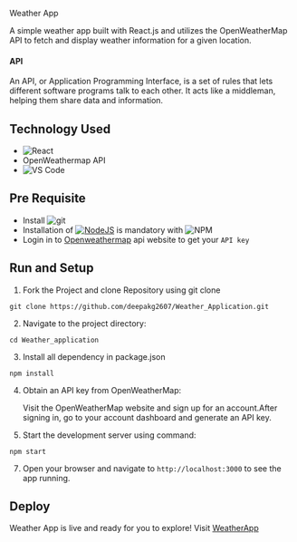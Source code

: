 Weather App


A simple weather app built with React.js and utilizes the OpenWeatherMap API to fetch and display weather information for a given location.

#### API

An API, or Application Programming Interface, is a set of rules that lets different software programs talk to each other. It acts like a middleman, helping them share data and information.


## Technology Used

* ![React](https://img.shields.io/badge/react-%2320232a.svg?style=for-the-badge&logo=react&logoColor=%2361DAFB)
* OpenWeathermap API
* ![VS Code](https://img.shields.io/badge/Visual_Studio_Code-0078D4?style=for-the-badge&logo=visual%20studio%20code&logoColor=white)



## Pre Requisite
* Install ![git](https://img.shields.io/badge/GIT-E44C30?style=for-the-badge&logo=git&logoColor=white)
* Installation of [![NodeJS](https://img.shields.io/badge/node.js-6DA55F?style=for-the-badge&logo=node.js&logoColor=white)](https://nodejs.org/en/) is mandatory with ![NPM](https://img.shields.io/badge/NPM-%23000000.svg?style=for-the-badge&logo=npm&logoColor=white)
* Login in to [Openweathermap](https://openweathermap.org/api) api website to get your `API key`


## Run and Setup

1. Fork the Project and clone Repository using git clone

```
git clone https://github.com/deepakg2607/Weather_Application.git
```
2. Navigate to the project directory:

```
cd Weather_application
```
3.  Install all dependency in package.json

```
npm install
```
4.  Obtain an API key from OpenWeatherMap:

      Visit the OpenWeatherMap website and sign up for an account.After signing in, go to your account dashboard and generate an API key.


5.  Start the development server using command:

```
npm start
```

7. Open your browser and navigate to `http://localhost:3000` to see the app running.


## Deploy

Weather App is live and ready for you to explore! Visit [WeatherApp](https://weather-application00.netlify.app/)




